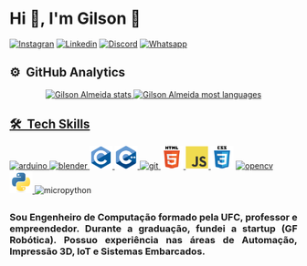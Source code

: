 # Hi 👋, I'm Gilson 👋

[![Instagran](https://img.shields.io/badge/Instagram-E4405F?style=for-the-badge&logo=instagram&logoColor=white)](https://www.instagram.com/gfrobotica/) 
[![Linkedin](https://img.shields.io/badge/LinkedIn-0077B5?style=for-the-badge&logo=linkedin&logoColor=white)](https://www.linkedin.com/in/gilson-filho-608b62178) 
[![Discord](https://img.shields.io/badge/Discord-7289DA?style=for-the-badge&logo=discord&logoColor=white)](https://discord.gg/SSJzxs65)
[![Whatsapp](https://img.shields.io/badge/WhatsApp-25D366?style=for-the-badge&logo=whatsapp&logoColor=white)](https://api.whatsapp.com/send?phone=5585996593527)



## ⚙️ &nbsp;GitHub Analytics

<div align="center">
    <a href="https://github.com/gilsonfiho">
    <img height="180em" src="https://github-readme-stats.vercel.app/api?username=gilsonfiho&show_icons=true&theme=dark"alt="Gilson Almeida stats"/> 
    <img height="160em" src="https://github-readme-stats.vercel.app/api/top-langs/?username=gilsonfiho&layout=compact&langs_count=6&theme=dark" alt="Gilson Almeida most languages"/>
</div>

## 🛠 &nbsp;Tech Skills

<p align="left"> <a href="https://www.arduino.cc/" target="_blank"> <img src="https://cdn.worldvectorlogo.com/logos/arduino-1.svg" alt="arduino" width="40" height="40"/> <a href="https://www.blender.org/" target="_blank"> <img src="https://download.blender.org/branding/community/blender_community_badge_white.svg" alt="blender" width="40" height="40"/> <a href="https://www.cprogramming.com/" target="_blank" rel="noreferrer"> <img src="https://raw.githubusercontent.com/devicons/devicon/master/icons/c/c-original.svg" alt="c" width="40" height="40"/> </a> <a href="https://www.w3schools.com/cpp/" target="_blank" rel="noreferrer"> <img src="https://raw.githubusercontent.com/devicons/devicon/master/icons/cplusplus/cplusplus-original.svg" alt="cplusplus" width="40" height="40"/> </a> </a> <a href="https://git-scm.com/" target="_blank" rel="noreferrer"> <img src="https://www.vectorlogo.zone/logos/git-scm/git-scm-icon.svg" alt="git" width="40" height="40"/> </a> <a href="https://heroku.com" target="_blank" rel="noreferrer"> <img src="https://raw.githubusercontent.com/devicons/devicon/master/icons/html5/html5-original-wordmark.svg" alt="html5" width="40" height="40"/> </a> <a href="https://developer.mozilla.org/en-US/docs/Web/JavaScript" target="_blank" rel="noreferrer"> <img src="https://raw.githubusercontent.com/devicons/devicon/master/icons/javascript/javascript-original.svg" alt="javascript" width="40" height="40"/> </a> <img src="https://raw.githubusercontent.com/devicons/devicon/master/icons/css3/css3-original-wordmark.svg" alt="css3" width="40" height="40"/> </a> <a href="https://opencv.org/" target="_blank" rel="noreferrer"> <img src="https://www.vectorlogo.zone/logos/opencv/opencv-icon.svg" alt="opencv" width="40" height="40"/> </a> <a href="https://pandas.pydata.org/" target="_blank" rel="noreferrer"> <img src="https://raw.githubusercontent.com/devicons/devicon/master/icons/python/python-original.svg" alt="python" width="40" height="40"/> </a> <a href="https://pytorch.org/" target="_blank" rel="noreferrer"> </a> <img src="https://micropython.org/static/img/Mlogo_138wh.png" alt="micropython" width="40" height="40"/> </a> <a href="https://micropython.org/" target="_blank" rel="noreferrer"> </a> </p>




##

### <div align="justify "> Sou Engenheiro de Computação formado pela UFC, professor e empreendedor. Durante a graduação, fundei a startup (GF Robótica). Possuo experiência nas áreas de Automação,  Impressão 3D,  IoT e Sistemas Embarcados. </div>
